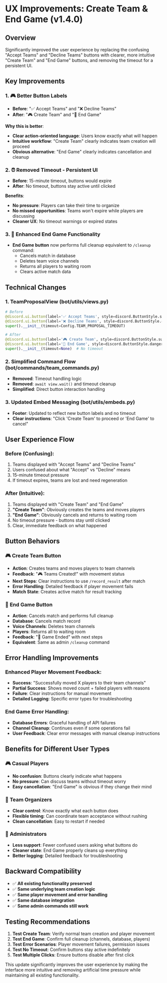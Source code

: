 # UX Improvements: Create Team & End Game (v1.4.0)

## Overview
Significantly improved the user experience by replacing the confusing "Accept Teams" and "Decline Teams" buttons with clearer, more intuitive "Create Team" and "End Game" buttons, and removing the timeout for a persistent UI.

## Key Improvements

### 1. 🎮 **Better Button Labels**
- **Before**: "✅ Accept Teams" and "❌ Decline Teams"
- **After**: "🎮 Create Team" and "🛑 End Game"

**Why this is better**:
- **Clear action-oriented language**: Users know exactly what will happen
- **Intuitive workflow**: "Create Team" clearly indicates team creation will proceed
- **Obvious alternative**: "End Game" clearly indicates cancellation and cleanup

### 2. ⏰ **Removed Timeout - Persistent UI**
- **Before**: 15-minute timeout, buttons would expire
- **After**: No timeout, buttons stay active until clicked

**Benefits**:
- **No pressure**: Players can take their time to organize
- **No missed opportunities**: Teams won't expire while players are discussing
- **Cleaner UX**: No timeout warnings or expired states

### 3. 🔧 **Enhanced End Game Functionality**
- **End Game button** now performs full cleanup equivalent to `/cleanup` command:
  - Cancels match in database
  - Deletes team voice channels
  - Returns all players to waiting room
  - Clears active match data

## Technical Changes

### 1. **TeamProposalView (bot/utils/views.py)**
```python
# Before
@discord.ui.button(label='✅ Accept Teams', style=discord.ButtonStyle.success)
@discord.ui.button(label='❌ Decline Teams', style=discord.ButtonStyle.danger)
super().__init__(timeout=Config.TEAM_PROPOSAL_TIMEOUT)

# After  
@discord.ui.button(label='🎮 Create Team', style=discord.ButtonStyle.success)
@discord.ui.button(label='🛑 End Game', style=discord.ButtonStyle.danger)
super().__init__(timeout=None)  # No timeout
```

### 2. **Simplified Command Flow (bot/commands/team_commands.py)**
- **Removed**: Timeout handling logic
- **Removed**: `await view.wait()` and timeout cleanup
- **Simplified**: Direct button interaction handling

### 3. **Updated Embed Messaging (bot/utils/embeds.py)**
- **Footer**: Updated to reflect new button labels and no timeout
- **Clear instructions**: "Click 'Create Team' to proceed or 'End Game' to cancel"

## User Experience Flow

### Before (Confusing):
1. Teams displayed with "Accept Teams" and "Decline Teams"
2. Users confused about what "Accept" vs "Decline" means
3. 15-minute timeout pressure
4. If timeout expires, teams are lost and need regeneration

### After (Intuitive):
1. Teams displayed with "Create Team" and "End Game"
2. **"Create Team"**: Obviously creates the teams and moves players
3. **"End Game"**: Obviously cancels and returns to waiting room
4. No timeout pressure - buttons stay until clicked
5. Clear, immediate feedback on what happened

## Button Behaviors

### 🎮 **Create Team Button**
- **Action**: Creates teams and moves players to team channels
- **Feedback**: "🎮 Teams Created!" with movement status
- **Next Steps**: Clear instructions to use `/record_result` after match
- **Error Handling**: Detailed feedback if player movement fails
- **Match State**: Creates active match for result tracking

### 🛑 **End Game Button**  
- **Action**: Cancels match and performs full cleanup
- **Database**: Cancels match record
- **Voice Channels**: Deletes team channels
- **Players**: Returns all to waiting room
- **Feedback**: "🛑 Game Ended" with next steps
- **Equivalent**: Same as admin `/cleanup` command

## Error Handling Improvements

### Enhanced Player Movement Feedback:
- **Success**: "Successfully moved X players to their team channels"
- **Partial Success**: Shows moved count + failed players with reasons
- **Failure**: Clear instructions for manual movement
- **Detailed Logging**: Specific error types for troubleshooting

### End Game Error Handling:
- **Database Errors**: Graceful handling of API failures
- **Channel Cleanup**: Continues even if some operations fail
- **User Feedback**: Clear error messages with manual cleanup instructions

## Benefits for Different User Types

### 🎮 **Casual Players**
- **No confusion**: Buttons clearly indicate what happens
- **No pressure**: Can discuss teams without timeout worry
- **Easy cancellation**: "End Game" is obvious if they change their mind

### 👥 **Team Organizers**
- **Clear control**: Know exactly what each button does
- **Flexible timing**: Can coordinate team acceptance without rushing
- **Clean cancellation**: Easy to restart if needed

### 🔧 **Administrators**
- **Less support**: Fewer confused users asking what buttons do
- **Cleaner state**: End Game properly cleans up everything
- **Better logging**: Detailed feedback for troubleshooting

## Backward Compatibility

- ✅ **All existing functionality preserved**
- ✅ **Same underlying team creation logic**
- ✅ **Same player movement and error handling**
- ✅ **Same database integration**
- ✅ **Same admin commands still work**

## Testing Recommendations

1. **Test Create Team**: Verify normal team creation and player movement
2. **Test End Game**: Confirm full cleanup (channels, database, players)
3. **Test Error Scenarios**: Player movement failures, permission issues
4. **Test No Timeout**: Confirm buttons stay active indefinitely
5. **Test Multiple Clicks**: Ensure buttons disable after first click

This update significantly improves the user experience by making the interface more intuitive and removing artificial time pressure while maintaining all existing functionality.
